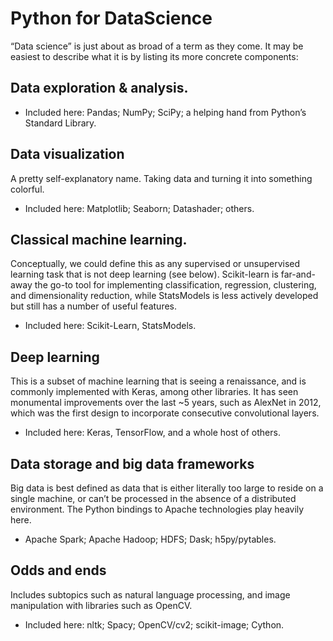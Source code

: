 # Python for DataScience
“Data science” is just about as broad of a term as they come. It may be easiest to describe what it is by listing its more concrete components:

## Data exploration & analysis.

- Included here: Pandas; NumPy; SciPy; a helping hand from Python’s Standard Library.

## Data visualization

A pretty self-explanatory name. Taking data and turning it into something colorful.

- Included here: Matplotlib; Seaborn; Datashader; others.

## Classical machine learning. 

Conceptually, we could define this as any supervised or unsupervised learning task that is not deep learning (see below). Scikit-learn is far-and-away the go-to tool for implementing classification, regression, clustering, and dimensionality reduction, while StatsModels is less actively developed but still has a number of useful features.

- Included here: Scikit-Learn, StatsModels.

## Deep learning

This is a subset of machine learning that is seeing a renaissance, and is commonly implemented with Keras, among other libraries. It has seen monumental improvements over the last ~5 years, such as AlexNet in 2012, which was the first design to incorporate consecutive convolutional layers.

- Included here: Keras, TensorFlow, and a whole host of others.

## Data storage and big data frameworks

Big data is best defined as data that is either literally too large to reside on a single machine, or can’t be processed in the absence of a distributed environment. The Python bindings to Apache technologies play heavily here.

- Apache Spark; Apache Hadoop; HDFS; Dask; h5py/pytables.

## Odds and ends
Includes subtopics such as natural language processing, and image manipulation with libraries such as OpenCV.

- Included here: nltk; Spacy; OpenCV/cv2; scikit-image; Cython.
